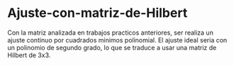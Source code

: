 # Ajuste-con-matriz-de-Hilbert
Con la matriz analizada en trabajos practicos anteriores, ser realiza un ajuste continuo por cuadrados minimos polinomial.
El ajuste ideal seria con un polinomio de segundo grado, lo que se traduce a usar una matriz de Hilbert de 3x3.
